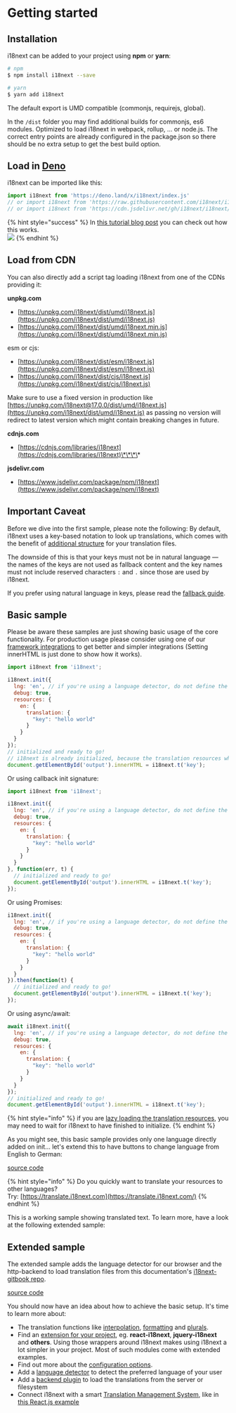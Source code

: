 # Getting started

## Installation

i18next can be added to your project using **npm** or **yarn**:

```bash
# npm
$ npm install i18next --save

# yarn
$ yarn add i18next
```

The default export is UMD compatible (commonjs, requirejs, global).

In the `/dist` folder you may find additional builds for commonjs, es6 modules. Optimized to load i18next in webpack, rollup, ... or node.js. The correct entry points are already configured in the package.json so there should be no extra setup to get the best build option.

## Load in [Deno](https://deno.land/)

i18next can be imported like this:

```javascript
import i18next from 'https://deno.land/x/i18next/index.js'
// or import i18next from 'https://raw.githubusercontent.com/i18next/i18next/master/src/index.js'
// or import i18next from 'https://cdn.jsdelivr.net/gh/i18next/i18next/src/index.js'
```

{% hint style="success" %}
In [this tutorial blog post](https://locize.com/blog/i18n-for-deno-with-i18next/) you can check out how this works.[\
](https://locize.com/blog/i18n-for-deno-with-i18next/)[![](../.gitbook/assets/deno\_i18next.jpg)](https://locize.com/blog/i18n-for-deno-with-i18next/)
{% endhint %}

## Load from CDN

You can also directly add a script tag loading i18next from one of the CDNs providing it:

**unpkg.com**

* [https://unpkg.com/i18next/dist/umd/i18next.js](https://unpkg.com/i18next/dist/umd/i18next.js)
* [https://unpkg.com/i18next/dist/umd/i18next.min.js](https://unpkg.com/i18next/dist/umd/i18next.min.js)

esm or cjs:

* [https://unpkg.com/i18next/dist/esm/i18next.js](https://unpkg.com/i18next/dist/esm/i18next.js)
* [https://unpkg.com/i18next/dist/cjs/i18next.js](https://unpkg.com/i18next/dist/cjs/i18next.js)

Make sure to use a fixed version in production like [https://unpkg.com/i18next@17.0.0/dist/umd/i18next.js](https://unpkg.com/i18next/dist/umd/i18next.js) as passing no version will redirect to latest version which might contain breaking changes in future.

**cdnjs.com**

* [https://cdnjs.com/libraries/i18next](https://cdnjs.com/libraries/i18next)\*\*\*\*

**jsdelivr.com**

* [https://www.jsdelivr.com/package/npm/i18next](https://www.jsdelivr.com/package/npm/i18next)

## Important Caveat

Before we dive into the first sample, please note the following: By default, i18next uses a key-based notation to look up translations, which comes with the benefit of [additional structure](../translation-function/essentials.md) for your translation files.

The downside of this is that your keys must not be in natural language — the names of the keys are not used as fallback content and the key names must not include reserved characters `:` and `.` since those are used by i18next.

If you prefer using natural language in keys, please read the [fallback guide](../principles/fallback.md#key-fallback).

## Basic sample

Please be aware these samples are just showing basic usage of the core functionality. For production usage please consider using one of our [framework integrations](supported-frameworks.md) to get better and simpler integrations (Setting innerHTML is just done to show how it works).

```javascript
import i18next from 'i18next';

i18next.init({
  lng: 'en', // if you're using a language detector, do not define the lng option
  debug: true,
  resources: {
    en: {
      translation: {
        "key": "hello world"
      }
    }
  }
});
// initialized and ready to go!
// i18next is already initialized, because the translation resources where passed via init function
document.getElementById('output').innerHTML = i18next.t('key');
```

Or using callback init signature:

```javascript
import i18next from 'i18next';

i18next.init({
  lng: 'en', // if you're using a language detector, do not define the lng option
  debug: true,
  resources: {
    en: {
      translation: {
        "key": "hello world"
      }
    }
  }
}, function(err, t) {
  // initialized and ready to go!
  document.getElementById('output').innerHTML = i18next.t('key');
});
```

Or using Promises:

```javascript
i18next.init({
  lng: 'en', // if you're using a language detector, do not define the lng option
  debug: true,
  resources: {
    en: {
      translation: {
        "key": "hello world"
      }
    }
  }
}).then(function(t) {
  // initialized and ready to go!
  document.getElementById('output').innerHTML = i18next.t('key');
});
```

Or using async/await:

```javascript
await i18next.init({
  lng: 'en', // if you're using a language detector, do not define the lng option
  debug: true,
  resources: {
    en: {
      translation: {
        "key": "hello world"
      }
    }
  }
});
// initialized and ready to go!
document.getElementById('output').innerHTML = i18next.t('key');
```

{% hint style="info" %}
if you are [lazy loading the translation resources](../how-to/add-or-load-translations.md), you may need to wait for i18next to have finished to initialize.
{% endhint %}

As you might see, this basic sample provides only one language directly added on init… let's extend this to have buttons to change language from English to German:

[source code](https://jsfiddle.net/jamuhl/dvk0e8a9/#tabs=js,result,html)

{% hint style="info" %}
Do you quickly want to translate your resources to other languages?\
Try: [https://translate.i18next.com](https://translate.i18next.com/)
{% endhint %}

This is a working sample showing translated text. To learn more, have a look at the following extended sample:

## Extended sample

The extended sample adds the language detector for our browser and the http-backend to load translation files from this documentation's [i18next-gitbook repo](https://github.com/i18next/i18next-gitbook/tree/master/locales).

[source code](https://jsfiddle.net/jamuhl/ferfywyf/525/)

You should now have an idea about how to achieve the basic setup. It's time to learn more about:

* The translation functions like [interpolation](../translation-function/interpolation.md), [formatting](../translation-function/formatting.md) and [plurals](../translation-function/plurals.md).
* Find an [extension for your project](supported-frameworks.md), eg. **react-i18next**, **jquery-i18next** and **others**. Using those wrappers around i18next makes using i18next a lot simpler in your project. Most of such modules come with extended examples.
* Find out more about the [configuration options](configuration-options.md).
* Add a [language detector](plugins-and-utils.md) to detect the preferred language of your user
* Add a [backend plugin](plugins-and-utils.md) to load the translations from the server or filesystem
* Connect i18next with a smart [Translation Management System](https://locize.com), like in [this React.js example](https://github.com/locize/react-tutorial)

